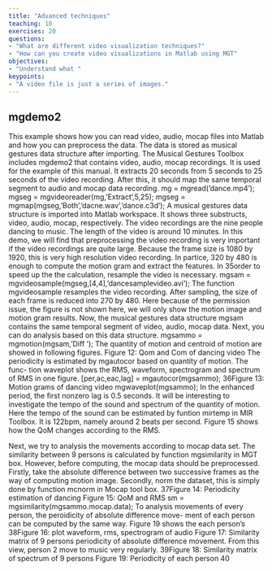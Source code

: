 ```yaml
---
title: "Advanced techniques"
teaching: 10
exercises: 20
questions:
- "What are different video visualization techniques?"
- "How can you create video visualizations in Matlab using MGT"
objectives:
- "Understand what "
keypoints:
- "A video file is just a series of images."
---
```



## mgdemo2

This example shows how you can read video, audio, mocap files into Matlab and how
you can preprocess the data. The data is stored as musical gestures data structure after
importing. The Musical Gestures Toolbox includes mgdemo2 that contains video, audio,
mocap recordings. It is used for the example of this manual. It extracts 20 seconds from 5
seconds to 25 seconds of the video recording. After this, it should map the same temporal
segment to audio and mocap data recording.
mg = mgread(’dance.mp4’);
mgseg = mgvideoreader(mg,’Extract’,5,25);
mgseg = mgmap(mgseg,’Both’,’dacne.wav’,’dance.c3d’);
A musical gestures data structure is imported into Matlab workspace. It shows three
substructs, video, audio, mocap, respectively. The video recordings are the nine people
dancing to music. The length of the video is around 10 minutes. In this demo, we will find
that preprocessing the video recording is very important if the video recordings are quite
large. Because the frame size is 1080 by 1920, this is very high resolution video recording.
In partice, 320 by 480 is enough to compute the motion gram and extract the features. In
35order to speed up the the calculation, resample the video is necessary.
mgsam = mgvideosample(mgseg,[4,4],’dancesamplevideo.avi’);
The function mgvideosample resamples the video recording. After sampling, the size of
each frame is reduced into 270 by 480. Here because of the permission issue, the figure is
not shown here, we will only show the motion image and motion gram results.
Now, the musical gestures data structure mgsam contains the same temporal segment of
video, audio, mocap data. Next, you can do analysis based on this data structure.
mgsammo = mgmotion(mgsam,’Diff ’);
The quantity of motion and centroid of motion are showed in following figures.
Figure 12: Qom and Com of dancing video
The periodicity is estimated by mgautocor based on quantity of motion. The func-
tion waveplot shows the RMS, waveform, spectrogram and spectrum of RMS in one figure.
[per,ac,eac,lag] = mgautocor(mgsammo);
36Figure 13: Motion grams of dancing video
mgwaveplot(mgsammo);
In the enhanced period, the first nonzero lag is 0.5 seconds. It will be interesting
to investigate the tempo of the sound and spectrum of the quantity of motion. Here the
tempo of the sound can be estimated by funtion mirtemp in MIR Toolbox. It is 122bpm,
namely around 2 beats per second. Figure 15 shows how the QoM changes according to
the RMS.

Next, we try to analysis the movements according to mocap data set. The similarity
between 9 persons is calculated by function mgsimilarity in MGT box. However, before
computing, the mocap data should be preprocessed. Firstly, take the absolute difference
between two successive frames as the way of computing motion image. Secondly, norm
the dataset, this is simply done by function mcnorm in Mocap tool box.
37Figure 14: Periodicity estimation of dancing
Figure 15: QoM and RMS
sm = mgsimilarity(mgsammo.mocap.data);
To analysis movements of every person, the peroidicity of absolute difference move-
ment of each person can be computed by the same way. Figure 19 shows the each person’s
38Figure 16: plot waveform, rms, spectrogram of audio
Figure 17: Similarity matrix of 9 persons
periodicity of absolute difference movement. From this view, person 2 move to music very
regularly.
39Figure 18: Similarity matrix of spectrum of 9 persons
Figure 19: Periodicity of each person
40